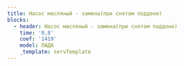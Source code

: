 ```yaml
---
title: Насос масляный - замена(при снятом поддоне)
blocks:
  - header: Насос масляный - замена(при снятом поддоне)
    time: '0,8'
    coef: '1419'
    model: ЛАДА
    _template: servTemplate
---
```

        
